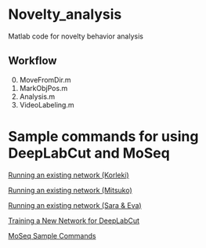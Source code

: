 # Novelty_analysis
Matlab code for novelty behavior analysis

## Workflow
0. MoveFromDir.m
1. MarkObjPos.m
2. Analysis.m
3. VideoLabeling.m

# Sample commands for using DeepLabCut and MoSeq

[Running an existing network (Korleki)](https://github.com/Rxie9596/Novelty_analysis/blob/master/Docs/Using_DLC_in_UchidaLab_Korleki.md)

[Running an existing network (Mitsuko)](https://github.com/Rxie9596/Novelty_analysis/blob/master/Docs/Using_DLC_in_UchidaLab_Mitsuko.md)

[Running an existing network (Sara & Eva)](https://github.com/Rxie9596/Novelty_analysis/blob/master/Docs/Using_DLC_in_UchidaLab_Sara%26Eva.md)




[Training a New Network for DeepLabCut](https://github.com/Rxie9596/Novelty_analysis/blob/master/Docs/Training_a_new_network.md)

[MoSeq Sample Commands](https://github.com/Rxie9596/Novelty_analysis/blob/master/Docs/MoSeq_Example_Command.md)
